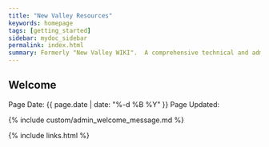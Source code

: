 ```yaml
---
title: "New Valley Resources"
keywords: homepage
tags: [getting_started]
sidebar: mydoc_sidebar
permalink: index.html
summary: Formerly "New Valley WIKI".  A comprehensive technical and administrative reference.
---
```


## Welcome


Page Date: {{ page.date | date: "%-d %B %Y" }}
Page Updated:

{% include custom/admin_welcome_message.md %}

{% include links.html %}
